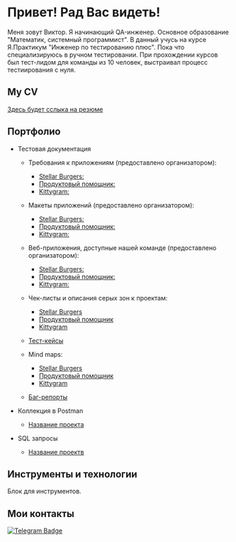 # Привет! Рад Вас видеть!

Меня зовут Виктор. Я начинающий QA-инженер.
Основное образование "Математик, системный программист". В данный учусь на курсе Я.Практикум "Инженер по тестированию плюс". Пока что специализируюсь в ручном тестировании. При прохождении курсов был тест-лидом для команды из 10 человек, выстраивал процесс тестиирования с нуля.

## My CV 

[Здесь будет сслыка на резюме](https://ссылочку_сюда)

## Портфолио 
- Тестовая документация

  - Требования к приложениям (предоставлено организатором):
     - [Stellar Burgers:](https://wiki.yandex.ru/homepage/trebovanijakstellarburgers/)
     - [Продуктовый помощник:](https://wiki.yandex.ru/homepage/trebovanijakproduktovyjjpomoshhnik/)
     - [Kittygram:](https://wiki.yandex.ru/homepage/trebovanijakkittygram/)
    
  - Макеты приложений (предоставлено организатором):
     - [Stellar Burgers:](https://www.figma.com/file/7v96lSaXZov0qXKZDnAHLT/Burger?t=yzHvZAwnirXYc03a-0)
     - [Продуктовый помощник:](https://www.figma.com/file/rMtqMxDFNhDIgJEFVMv8jX/Recipes?node-id=0%3A1&t=ht2FpmfTdOQaW7eE-0)
     - [Kittygram:](https://www.figma.com/file/mzeWaE7icA8DuWrhhlD2cR/Kittygram?node-id=0%3A1)
    
  - Веб-приложения, доступные нашей команде (предоставлено организатором):
     - [Stellar Burgers:](https://burger-frontend-9.prakticum-team.ru/)
     - [Продуктовый помощник:](https://foodgram-frontend-9.prakticum-team.ru/)
     - [Kittygram:](https://kittygram-frontend-9.prakticum-team.ru/)
       
  -  Чек-листы и описания серых зон к проектам:
     - [Stellar Burgers](https://docs.google.com/spreadsheets/d/1R3olgcmOmMkmCSF_4xSo55xBBNTdCH0IUSaUqffUMvY/edit?usp=sharing)
     - [Продуктовый помощник](https://docs.google.com/spreadsheets/d/1oAUuqpSONcdyuCQc0qKKisIiztwJeeYqYcpsB0SVgLs/edit?usp=sharing)
     - [Kittygram](https://docs.google.com/spreadsheets/d/18lnRDqg3E4z_sGrCvkmqz_lyCRn8Ici0F8s6NpuPigw/edit?usp=sharing)
  -  [Тест-кейсы](https://ссылочку_сюда)
  -  Mind maps:
     - [Stellar Burgers](https://miro.com/app/board/uXjVPqZfbnM=/?share_link_id=756541945790)     
     - [Продуктовый помощник](https://miro.com/app/board/uXjVPqYycr4=/?share_link_id=111794524158)
     - [Kittygram](https://miro.com/app/board/uXjVPqYyco8=/?share_link_id=105427141870)
     
  -  [Баг-репорты](https://ссылочку_сюда)
- Коллекция в Postman 
  -  [Название проекта](https://ссылочку_сюда)
- SQL запросы 
  -  [Название проектв](https://ссылочку_сюда)

## Инструменты и технологии
Блок для инструментов.

## Мои контакты
[![Telegram Badge](https://img.shields.io/badge/-Telegram-0088cc?style=flat-square&logo=Telegram&logoColor=white)](https://t.me/vlsovereign)
